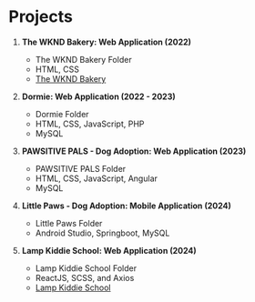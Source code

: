 # Projects

1. **The WKND Bakery: Web Application (2022)**
    - The WKND Bakery Folder
    - HTML, CSS
    - [The WKND Bakery](https://the-wknd-bakery.000webhostapp.com/index.html)

2. **Dormie: Web Application (2022 - 2023)**
    - Dormie Folder
    - HTML, CSS, JavaScript, PHP
    - MySQL

3. **PAWSITIVE PALS - Dog Adoption: Web Application (2023)**
    - PAWSITIVE PALS Folder
    - HTML, CSS, JavaScript, Angular
    - MySQL
  
4. **Little Paws - Dog Adoption: Mobile Application (2024)**
    - Little Paws Folder
    - Android Studio, Springboot, MySQL

5. **Lamp Kiddie School: Web Application (2024)**
    - Lamp Kiddie School Folder
    - ReactJS, SCSS, and Axios
    - [Lamp Kiddie School](https://lamp-kiddie-school.vercel.app/?fbclid=IwAR2EWQiQ6yjN570rblnXb8tqZXVE5m3BmCAF-9IOPqxbYmKMguYTjhIc2JM)
